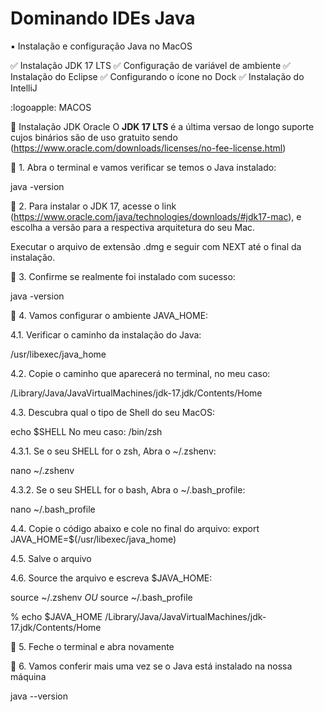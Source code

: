 # Dominando IDEs Java

 ▪️ Instalação e configuração Java no MacOS
 
  :white_check_mark: Instalação JDK 17 LTS
  :white_check_mark: Configuração de variável de ambiente
  :white_check_mark: Instalação do Eclipse
  :white_check_mark: Configurando o ícone no Dock
  :white_check_mark: Instalação do IntelliJ

:logoapple: MACOS

🔺 Instalação JDK Oracle
O **JDK 17 LTS** é a última versao de longo suporte cujos binários são de uso gratuito sendo (https://www.oracle.com/downloads/licenses/no-fee-license.html)

🔸 1. Abra o terminal e vamos verificar se temos o Java instalado:

java -version

🔸 2. Para instalar o JDK 17, acesse o link (https://www.oracle.com/java/technologies/downloads/#jdk17-mac), e escolha a versão para a respectiva arquitetura do seu Mac.

Executar o arquivo de extensão .dmg e seguir com NEXT até o final da instalação.

🔸 3. Confirme se realmente foi instalado com sucesso:

java -version

🔸 4. Vamos configurar o ambiente JAVA_HOME:

4.1. Verificar o caminho da instalação do Java:

/usr/libexec/java_home

4.2. Copie o caminho que aparecerá no terminal, no meu caso:

/Library/Java/JavaVirtualMachines/jdk-17.jdk/Contents/Home

4.3. Descubra qual o tipo de Shell do seu MacOS:

echo $SHELL
No meu caso: /bin/zsh

4.3.1. Se o seu SHELL for o zsh, Abra o ~/.zshenv:

nano ~/.zshenv 

4.3.2. Se o seu SHELL for o bash, Abra o ~/.bash_profile:

nano ~/.bash_profile

4.4. Copie o código abaixo e cole no final do arquivo:
export JAVA_HOME=$(/usr/libexec/java_home)

4.5. Salve o arquivo

4.6. Source the arquivo e escreva $JAVA_HOME:

source ~/.zshenv _OU_ source ~/.bash_profile

% echo $JAVA_HOME
/Library/Java/JavaVirtualMachines/jdk-17.jdk/Contents/Home

🔸 5. Feche o terminal e abra novamente

🔸 6. Vamos conferir mais uma vez se o Java está instalado na nossa máquina

java --version
